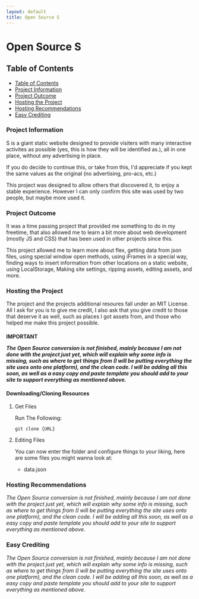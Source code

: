 ```yaml
---
layout: default
title: Open Source S
---
```



# Open Source S

<h2 id="ToC" class="noborder hd bold">Table of Contents</h2>

  <ul class="custom-list">
    <li><a class="bold hoveruline" href="#ToC">Table of Contents</a></li>
    <li><a class="bold hoveruline" href="#pInfo">Project Information</a></li>
    <li><a class="bold hoveruline" href="#pOutcome">Project Outcome</a></li>
    <li><a class="bold hoveruline" href="#hProject">Hosting the Project</a></li>
    <li><a class="bold hoveruline" href="#hRec">Hosting Recommendations</a></li>
    <li><a class="bold hoveruline" href="#eCred">Easy Crediting</a></li>
  </ul>

<h3 id="pInfo" class="noborder hd bold">Project Information</h3>
<p>S is a giant static website designed to provide visiters with many interactive activites as possible (yes, this is how they will be identified as.), all in one place, without any advertising in place.</p>
<p>If you do decide to continue this, or take from this, I'd appreciate if you kept the same values as the original (no advertising, pro-acs, etc.)
<p>This project was designed to allow others that discovered it, to enjoy a stable experience. However I can only confirm this site was used by two people, but maybe more used it.</p>

<h3 id="pOutcome" class="noborder hd bold">Project Outcome</h3>
<p>It was a time passing project that provided me something to do in my freetime, that also allowed me to learn a bit more about web development (mostly JS and CSS) that has been used in other projects since this.</p>
<p>This project allowed me to learn more about flex, getting data from json files, using special window open methods, using iFrames in a special way, finding ways to insert information from other locations on a static website, using LocalStorage, Making site settings, ripping assets, editing assets, and more.</p>

<h3 id="hProject" class="noborder hd bold">Hosting the Project</h3>
<p>The project and the projects additional resoures fall under an MIT License. All I ask for you is to give me credit, I also ask that you give credit to those that deserve it as well, such as places I got assets from, and those who helped me make this project possible.</p>

<strong><h4 class="noborder hd bold">IMPORTANT</strong>
<em><p>The Open Source conversion is not finished, mainly because I am not done with the project just yet, which will explain why some info is missing, such as where to get things from (I will be putting everything the site uses onto one platform), and the clean code. I will be adding all this soon, as well as a easy copy and paste template you should add to your site to support everything as mentioned above.</p></em>

<h4 class="noborder hd bold">Downloading/Cloning Resources</h4>
<ol>
  <li>Get Files</li>
  <p class="listText">Run The Following:</p>
  <pre><code>git clone {URL}</code></pre>
  <li>Editing Files</li>
  <p class="listText">You can now enter the folder and configure things to your liking, here are some files you might wanna look at:</p>
  <ul>
    <li>data.json</li>
  </ul>
</ol>

<h3 id="hRec" class="noborder hd bold">Hosting Recommendations</h3>
<em><p>The Open Source conversion is not finished, mainly because I am not done with the project just yet, which will explain why some info is missing, such as where to get things from (I will be putting everything the site uses onto one platform), and the clean code. I will be adding all this soon, as well as a easy copy and paste template you should add to your site to support everything as mentioned above.</p></em>

<h3 id="eCred" class="noborder hd bold">Easy Crediting</h3>
<em><p>The Open Source conversion is not finished, mainly because I am not done with the project just yet, which will explain why some info is missing, such as where to get things from (I will be putting everything the site uses onto one platform), and the clean code. I will be adding all this soon, as well as a easy copy and paste template you should add to your site to support everything as mentioned above.</p></em>
